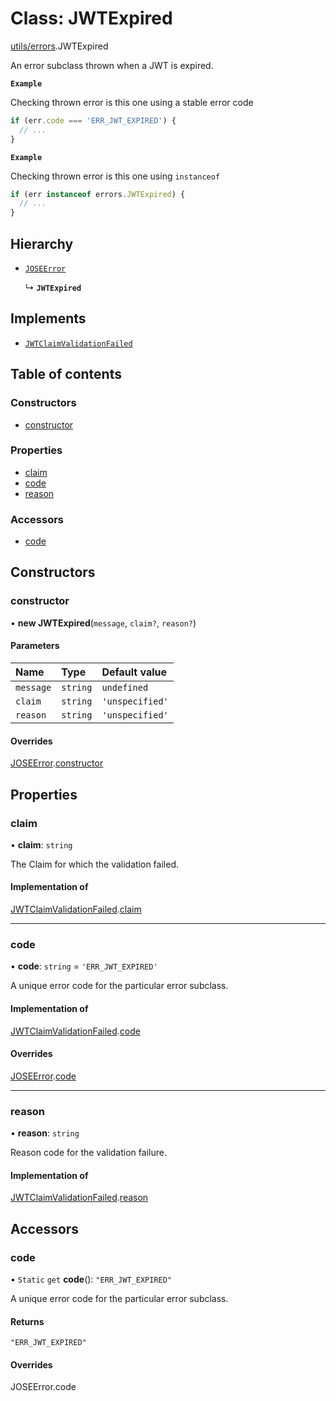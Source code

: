 # Class: JWTExpired

[utils/errors](../modules/utils_errors.md).JWTExpired

An error subclass thrown when a JWT is expired.

**`Example`**

Checking thrown error is this one using a stable error code

```js
if (err.code === 'ERR_JWT_EXPIRED') {
  // ...
}
```

**`Example`**

Checking thrown error is this one using `instanceof`

```js
if (err instanceof errors.JWTExpired) {
  // ...
}
```

## Hierarchy

- [`JOSEError`](utils_errors.JOSEError.md)

  ↳ **`JWTExpired`**

## Implements

- [`JWTClaimValidationFailed`](utils_errors.JWTClaimValidationFailed.md)

## Table of contents

### Constructors

- [constructor](utils_errors.JWTExpired.md#constructor)

### Properties

- [claim](utils_errors.JWTExpired.md#claim)
- [code](utils_errors.JWTExpired.md#code)
- [reason](utils_errors.JWTExpired.md#reason)

### Accessors

- [code](utils_errors.JWTExpired.md#code-1)

## Constructors

### constructor

• **new JWTExpired**(`message`, `claim?`, `reason?`)

#### Parameters

| Name | Type | Default value |
| :------ | :------ | :------ |
| `message` | `string` | `undefined` |
| `claim` | `string` | `'unspecified'` |
| `reason` | `string` | `'unspecified'` |

#### Overrides

[JOSEError](utils_errors.JOSEError.md).[constructor](utils_errors.JOSEError.md#constructor)

## Properties

### claim

• **claim**: `string`

The Claim for which the validation failed.

#### Implementation of

[JWTClaimValidationFailed](utils_errors.JWTClaimValidationFailed.md).[claim](utils_errors.JWTClaimValidationFailed.md#claim)

___

### code

• **code**: `string` = `'ERR_JWT_EXPIRED'`

A unique error code for the particular error subclass.

#### Implementation of

[JWTClaimValidationFailed](utils_errors.JWTClaimValidationFailed.md).[code](utils_errors.JWTClaimValidationFailed.md#code)

#### Overrides

[JOSEError](utils_errors.JOSEError.md).[code](utils_errors.JOSEError.md#code)

___

### reason

• **reason**: `string`

Reason code for the validation failure.

#### Implementation of

[JWTClaimValidationFailed](utils_errors.JWTClaimValidationFailed.md).[reason](utils_errors.JWTClaimValidationFailed.md#reason)

## Accessors

### code

• `Static` `get` **code**(): ``"ERR_JWT_EXPIRED"``

A unique error code for the particular error subclass.

#### Returns

``"ERR_JWT_EXPIRED"``

#### Overrides

JOSEError.code

